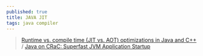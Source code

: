 ```yaml
---
published: true
title: JAVA JIT
tags: java compiler
---
```

> [Runtime vs. compile time (JIT vs. AOT) optimizations in Java and C++](https://www.youtube.com/watch?v=0yrBuPiGk8I) / [Java on CRaC: Superfast JVM Application Startup](https://www.youtube.com/watch?v=bWmuqh6wHgE)
